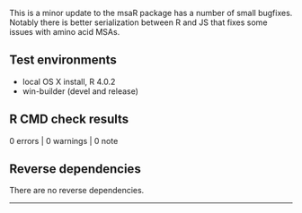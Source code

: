 This is a minor update to the msaR package has a number of small bugfixes. Notably there is better serialization between R and JS that fixes some issues with amino acid MSAs.

## Test environments
* local OS X install, R 4.0.2
* win-builder (devel and release)

## R CMD check results

0 errors | 0 warnings | 0 note

## Reverse dependencies

There are no reverse dependencies.

---



